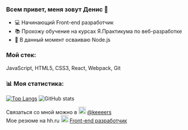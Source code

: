 ### Всем привет, меня зовут Денис 👋

- 💻 Начинающий Front-end разработчик 
- 📚 Прохожу обучение на курсах Я.Практикума по веб-разработке
- 🔭 В данный момент осваиваю Node.js 


### Мой стек: 
JavaScript, HTML5, CSS3, React, Webpack, Git


### 📊 Моя статистика:
[![Top Langs](https://github-readme-stats.vercel.app/api/top-langs/?username=keeers)](https://github.com/anuraghazra/github-readme-stats)    ![GitHub stats](https://github-readme-stats.vercel.app/api?username=keeers&show_icons=true)  

Связаться со мной можно в <img src='https://pbs.twimg.com/media/EmX2yiUWEAcB_E8.png' alt='telegram' height='20'> [@keeeers](https://t.me/keeeers)   
Мое резюме на hh.ru <img src='https://i.hh.ru/logos/svg/hh.ru__min_.svg?v=11032019' alt='hh' height='20'> [Front-end разработчик](https://hh.ru/applicant/resumes/view?resume=60683835ff093f70050039ed1f63306b723744)
